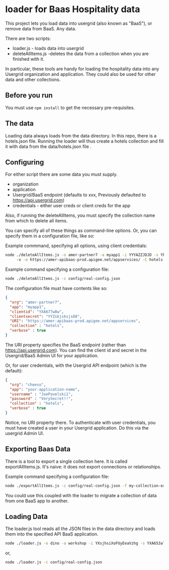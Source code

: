 # loader for Baas Hospitality data

This project lets you load data into usergrid (also known as "BaaS"), or remove data from BaaS. Any data.

There are two scripts:
* loader.js - loads data into usergrid
* deleteAllItems.js -deletes the data from a collection when you are finished with it.

In particular, these tools are handy for loading the hospitality data into any Usergrid organization and application. They could also be used for other data and other collections. 



## Before you run

You must use `npm install` to get the necessary pre-requisites.

## The data

Loading data always loads from the data directory.
In this repo, there is a hotels.json file. Running the loader will thus create a hotels collection and fill it with data from the data/hotels.json file .


## Configuring 

For either script there are some data you must supply.

* organization
* application
* Usergrid/BaaS endpoint (defaults to xxx, Previously defaulted to https://api.usergrid.com)
* credentials - either user creds or client creds for the app

Also, if running the deleteAllItems, you must specify the collection name from which to delete all items. 

You can specify all of these things as command-line options. Or, you can specify them in a configuration file, like so: 

Example commmand, specifying all options, using client credentials:

```sh
node ./deleteAllItems.js -o amer-partner7 -a myapp1 -i YYYAZZJDJD -s YkjakajksjksE8 \ 
     -v -e https://amer-apibaas-prod.apigee.net/appservices/ -C hotels
```

Example command specifying a configuration file:
```sh
node ./deleteAllItems.js -c config/real-config.json
```

The configuration file must have contents like so:

```json
{
  "org": "amer-partner7",
  "app": "myapp1",
  "clientid": "YXA677w8w", 
  "clientsecret": "YYZskjsksjs88", 
  "URI": "https://amer-apibaas-prod.apigee.net/appservices",
  "collection" : "hotels", 
  "verbose" : true
}
```

The URI property specifies the BaaS endpoint (rather than https://api.usergrid.com). 
You can find the client id and secret in the Usergrid/BaaS Admin UI for your application. 



Or, for user credentials, with the Usergrid API endpoint (which is the default):

```json
{
  "org": "cheeso",
  "app": "your-application-name",
  "username" : "JoePavelski1",
  "password" : "VerySecret!!",
  "collection" : "hotels", 
  "verbose" : true
}
```

Notice, no URI property there.  To authenticate with user credentials,  you must have created a user in your Usergrid application.  Do this via the usergrid Admin UI. 



## Exporting Baas Data

There is a tool to export a single collection here.  It is called exportAllItems.js.
It's naive: it does not export connections or relationships. 

Example command specifying a configuration file:

```sh
node ./exportAllItems.js -c config/real-config.json -f my-collection-export.json
```

You could use this coupled with the loader to migrate a collection of data from one BaaS app to another. 


## Loading Data 

The loader.js tool reads all the JSON files in the data directory and
loads them into the specified API BaaS application.


```sh
node ./loader.js -o dino -a workshop -i YXsjhsiXoFUyEeaVzhg -s YXA653alN5kddd5k 
```

or,

```sh
node ./loader.js -c config/real-config.json
```

